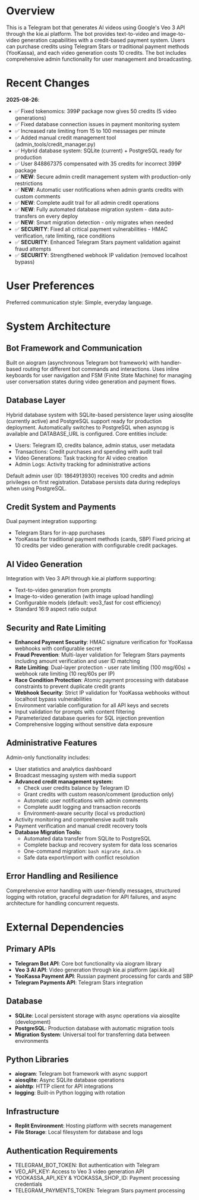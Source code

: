 # Overview

This is a Telegram bot that generates AI videos using Google's Veo 3 API through the kie.ai platform. The bot provides text-to-video and image-to-video generation capabilities with a credit-based payment system. Users can purchase credits using Telegram Stars or traditional payment methods (YooKassa), and each video generation costs 10 credits. The bot includes comprehensive admin functionality for user management and broadcasting.

# Recent Changes

**2025-08-26**: 
- ✅ Fixed tokenomics: 399₽ package now gives 50 credits (5 video generations)
- ✅ Fixed database connection issues in payment monitoring system
- ✅ Increased rate limiting from 15 to 100 messages per minute
- ✅ Added manual credit management tool (admin_tools/credit_manager.py)
- ✅ Hybrid database system: SQLite (current) + PostgreSQL ready for production
- ✅ User 848867375 compensated with 35 credits for incorrect 399₽ package
- ✅ **NEW**: Secure admin credit management system with production-only restrictions
- ✅ **NEW**: Automatic user notifications when admin grants credits with custom comments
- ✅ **NEW**: Complete audit trail for all admin credit operations
- ✅ **NEW**: Fully automated database migration system - data auto-transfers on every deploy
- ✅ **NEW**: Smart migration detection - only migrates when needed
- ✅ **SECURITY**: Fixed all critical payment vulnerabilities - HMAC verification, rate limiting, race conditions
- ✅ **SECURITY**: Enhanced Telegram Stars payment validation against fraud attempts
- ✅ **SECURITY**: Strengthened webhook IP validation (removed localhost bypass)

# User Preferences

Preferred communication style: Simple, everyday language.

# System Architecture

## Bot Framework and Communication
Built on aiogram (asynchronous Telegram bot framework) with handler-based routing for different bot commands and interactions. Uses inline keyboards for user navigation and FSM (Finite State Machine) for managing user conversation states during video generation and payment flows.

## Database Layer
Hybrid database system with SQLite-based persistence layer using aiosqlite (currently active) and PostgreSQL support ready for production deployment. Automatically switches to PostgreSQL when asyncpg is available and DATABASE_URL is configured. Core entities include:
- Users: Telegram ID, credits balance, admin status, user metadata
- Transactions: Credit purchases and spending with audit trail
- Video Generations: Task tracking for AI video creation
- Admin Logs: Activity tracking for administrative actions

Default admin user (ID: 1864913930) receives 100 credits and admin privileges on first registration. Database persists data during redeploys when using PostgreSQL.

## Credit System and Payments
Dual payment integration supporting:
- Telegram Stars for in-app purchases
- YooKassa for traditional payment methods (cards, SBP)
Fixed pricing at 10 credits per video generation with configurable credit packages.

## AI Video Generation
Integration with Veo 3 API through kie.ai platform supporting:
- Text-to-video generation from prompts
- Image-to-video generation (with image upload handling)
- Configurable models (default: veo3_fast for cost efficiency)
- Standard 16:9 aspect ratio output

## Security and Rate Limiting
- **Enhanced Payment Security**: HMAC signature verification for YooKassa webhooks with configurable secret
- **Fraud Prevention**: Multi-layer validation for Telegram Stars payments including amount verification and user ID matching
- **Rate Limiting**: Dual-layer protection - user rate limiting (100 msg/60s) + webhook rate limiting (10 req/60s per IP)
- **Race Condition Protection**: Atomic payment processing with database constraints to prevent duplicate credit grants
- **Webhook Security**: Strict IP validation for YooKassa webhooks without localhost bypass vulnerabilities
- Environment variable configuration for all API keys and secrets
- Input validation for prompts with content filtering
- Parameterized database queries for SQL injection prevention
- Comprehensive logging without sensitive data exposure

## Administrative Features
Admin-only functionality includes:
- User statistics and analytics dashboard
- Broadcast messaging system with media support
- **Advanced credit management system:**
  - Check user credits balance by Telegram ID
  - Grant credits with custom reason/comment (production only)
  - Automatic user notifications with admin comments
  - Complete audit logging and transaction records
  - Environment-aware security (local vs production)
- Activity monitoring and comprehensive audit trails
- Payment verification and manual credit recovery tools
- **Database Migration Tools:**
  - Automated data transfer from SQLite to PostgreSQL
  - Complete backup and recovery system for data loss scenarios
  - One-command migration: `bash migrate_data.sh`
  - Safe data export/import with conflict resolution

## Error Handling and Resilience
Comprehensive error handling with user-friendly messages, structured logging with rotation, graceful degradation for API failures, and async architecture for handling concurrent requests.

# External Dependencies

## Primary APIs
- **Telegram Bot API**: Core bot functionality via aiogram library
- **Veo 3 AI API**: Video generation through kie.ai platform (api.kie.ai)
- **YooKassa Payment API**: Russian payment processing for cards and SBP
- **Telegram Payments API**: Telegram Stars integration

## Database
- **SQLite**: Local persistent storage with async operations via aiosqlite (development)
- **PostgreSQL**: Production database with automatic migration tools
- **Migration System**: Universal tool for transferring data between environments

## Python Libraries
- **aiogram**: Telegram bot framework with async support
- **aiosqlite**: Async SQLite database operations
- **aiohttp**: HTTP client for API integrations
- **logging**: Built-in Python logging with rotation

## Infrastructure
- **Replit Environment**: Hosting platform with secrets management
- **File Storage**: Local filesystem for database and logs

## Authentication Requirements
- TELEGRAM_BOT_TOKEN: Bot authentication with Telegram
- VEO_API_KEY: Access to Veo 3 video generation API
- YOOKASSA_API_KEY & YOOKASSA_SHOP_ID: Payment processing credentials
- TELEGRAM_PAYMENTS_TOKEN: Telegram Stars payment processing